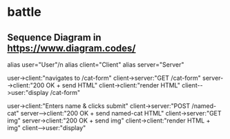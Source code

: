 # battle


## Sequence Diagram in https://www.diagram.codes/

alias user="User"/n
alias client="Client"
alias server="Server"

user->client:"navigates to /cat-form"
client->server:"GET /cat-form"
server-->client:"200 OK + send HTML"
client->client:"render HTML"
client-->user:"display /cat-form"

user->client:"Enters name & clicks submit"
client->server:"POST /named-cat"
server-->client:"200 OK + send named-cat HTML"
client->server:"GET img"
server->client:"200 OK + send img"
client->client:"render HTML + img"
client-->user:"display"
